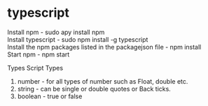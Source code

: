 # typescript

Install npm - sudo apy install npm  <br />
Install typescript - sudo npm install -g typescript  <br />
Install the npm packages listed in the packagejson file - npm install <br />
Start npm - npm start <br />

Types Script Types 
1. number - for all types of number such as Float, double etc.
2. string - can be single or double quotes or Back ticks.
3. boolean - true or false
